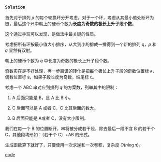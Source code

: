 ### $\texttt{Solution}$

首先对于排列 $p$ 的每个轮换环分开考虑，对于一个环，考虑从其最小值处断环为链，最后这个环中朝上的硬币个数为**长度为奇数的极长上升子段个数**。

这个通过手玩可以发现，是做法中最关键的性质。

考虑把所有环按最小值大小排序，从大到小的排成一排得到一个新的排列 $q$，$p$ 和 $q$ 显然有双射。

朝上的硬币个数为 $q$ 中长度为奇数的极长上升子段个数。

奇数实在是不好处理，再一步离谱的转化是把每个极长上升子段的奇数位置标 `A`，偶数位置标 `B`，如果子段长度为奇数，结尾标 `C`。

考虑一个 ABC 串对应到排列 $q$ 的方案数，列举其中的限制：

1. A 后面只能是 B，且 A 比 B 小。

2. C 后面可以是 A 或者 C，C 比其后面的数大。

3. B 后面只能是 A或者 C，没有大小限制。

我们在每一个 B 的位置断开，串将被分成若干段，除去最后一段不含 B 的若干个 C，其他段均形如：（若干个  C）+AB 的形式。

生成函数算下就好了，只要使用一次求逆和一次卷积，复杂度 $O(n\log n)$。

[code](https://atcoder.jp/contests/arc134/submissions/35452995)